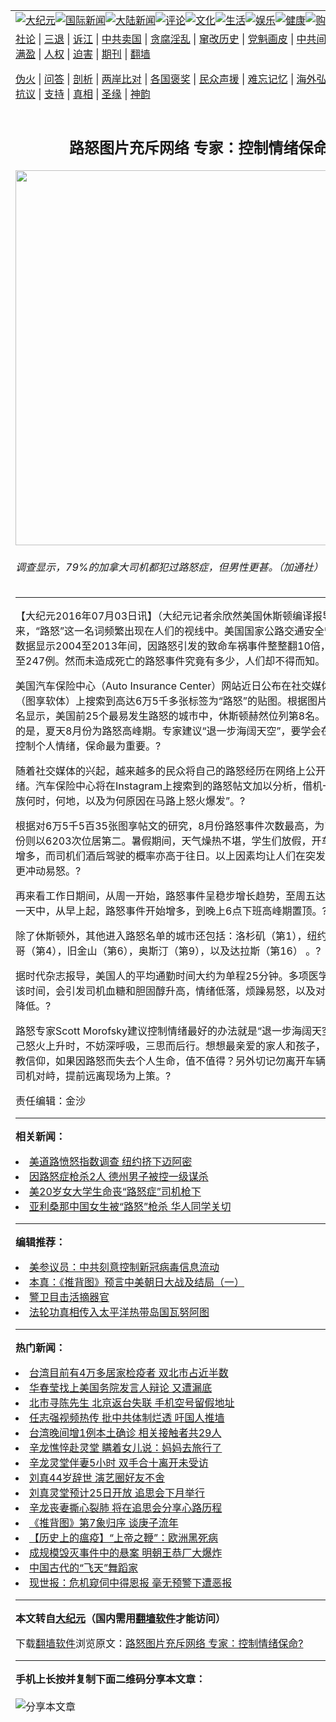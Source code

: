 <a name="1" id="1" target="_blank"></a><span id="1"></span>
<table align=center border="0"><tr><td colspan="2" VALIGN=TOP><a href="https://github.com/muhsu2666/djy/blob/master/gb/nsc413.md#1"><img src="https://raw.githubusercontent.com/muhsu2666/www/master/t/djy/1.jpg" title="大纪元"></a><a href="https://github.com/muhsu2666/djy/blob/master/gb/n24hr.md#1"><img src="https://raw.githubusercontent.com/muhsu2666/www/master/t/djy/3.jpg" title="国际新闻"></a><a href="https://github.com/muhsu2666/djy/blob/master/gb/nsc413.md#1"><img src="https://raw.githubusercontent.com/muhsu2666/www/master/t/djy/4.jpg" title="大陆新闻"></a><a href="https://github.com/muhsu2666/djy/blob/master/gb/news392.md#1"><img src="https://raw.githubusercontent.com/muhsu2666/www/master/t/djy/5.jpg" title="评论"></a><a href="https://github.com/muhsu2666/djy/blob/master/gb/news2007.md#1"><img src="https://raw.githubusercontent.com/muhsu2666/www/master/t/djy/6.jpg" title="文化"></a><a href="https://github.com/muhsu2666/djy/blob/master/gb/news2008.md#1"><img src="https://raw.githubusercontent.com/muhsu2666/www/master/t/djy/7.jpg" title="生活"></a><a href="https://github.com/muhsu2666/djy/blob/master/gb/ncyule.md#1"><img src="https://raw.githubusercontent.com/muhsu2666/www/master/t/djy/8.jpg" title="娱乐"></a><a href="https://github.com/muhsu2666/djy/blob/master/gb/nsc1002.md#1"><img src="https://raw.githubusercontent.com/muhsu2666/www/master/t/djy/9.jpg" title="健康"><a href="https://www.youlucky.com"><img src="https://raw.githubusercontent.com/muhsu2666/www/master/t/djy/10.jpg" title="购物"></a><a href="https://donate.epochtimes.com/?utm_medium=epochtimes&utm_source=referral&utm_campaign=donate_button_djyarticleheader"><img src="https://raw.githubusercontent.com/muhsu2666/www/master/t/djy/12.jpg" title="捐款"></a></td></tr>
<tr><td colspan="2" VALIGN=TOP><a target="_blank" href="https://github.com/muhsu2666/djy/blob/master/gb/9p.md#1">社论</a> | <a target="_blank" href="https://github.com/muhsu2666/djy/blob/master/gb/nf5657.md#1">三退</a> | <a target="_blank" href="https://github.com/muhsu2666/djy/blob/master/gb/nf6124.md#1">诉江</a> | <a target="_blank" href="https://github.com/muhsu2666/djy/blob/master/gb/nf1176117.md#1">中共卖国</a> | <a target="_blank" href="https://github.com/muhsu2666/djy/blob/master/gb/nf5773.md#1">贪腐淫乱</a> | <a target="_blank" href="https://github.com/muhsu2666/djy/blob/master/gb/nf1176115.md#1">窜改历史</a> | <a target="_blank" href="https://github.com/muhsu2666/djy/blob/master/gb/nf1176107.md#1">党魁画皮</a> | <a target="_blank" href="https://github.com/muhsu2666/djy/blob/master/gb/nf1320400.md#1">中共间谍</a> | <a target="_blank" href="https://github.com/muhsu2666/djy/blob/master/gb/nf1176114.md#1">破坏传统</a> | <a target="_blank" href="https://github.com/muhsu2666/ntdtv/blob/master/gb/prog447_1.md#1">恶贯满盈</a> | <a target="_blank" href="https://github.com/muhsu2666/djy/blob/master/gb/ncid278.md#1">人权</a> | <a target="_blank" href="https://github.com/muhsu2666/djy/blob/master/gb/nf1176111.md#1">迫害</a> | <a target="_blank" href="https://gitlab.com/szzdlab/mh-qikan/blob/master/README.md#1">期刊</a> | <a target="_blank" href="https://github.com/muhsu2666/www/blob/master/README.md?zsrh#8">翻墙</a></p><p><a target="_blank" href="https://github.com/muhsu2666/djy/blob/master/gb/nf5562.md#1">伪火</a> | <a target="_blank" href="https://github.com/muhsu2666/djy/blob/master/gb/nf4378.md#1">问答</a> | <a target="_blank" href="https://github.com/muhsu2666/djy/blob/master/gb/nf5792.md#1">剖析</a> | <a target="_blank" href="https://github.com/muhsu2666/djy/blob/master/gb/nf5735.md#1">两岸比对</a> | <a target="_blank" href="https://github.com/muhsu2666/djy/blob/master/gb/nf6119.md#1">各国褒奖</a> | <a target="_blank" href="https://github.com/muhsu2666/djy/blob/master/gb/nf6120.md#1">民众声援</a> | <a target="_blank" href="https://github.com/muhsu2666/djy/blob/master/gb/nf1188594.md#1">难忘记忆</a> | <a target="_blank" href="https://github.com/muhsu2666/djy/blob/master/gb/nf3180.md#1">海外弘传</a> | <a target="_blank" href="https://github.com/muhsu2666/djy/blob/master/gb/nf5410.md#1">万人上访</a> | <a target="_blank" href="https://github.com/muhsu2666/ntdtv/blob/master/gb/prog1530_1.md#1">和平抗议</a> | <a target="_blank" href="https://github.com/muhsu2666/djy/blob/master/gb/nf4386.md#1">支持</a> | <a target="_blank" href="https://github.com/muhsu2666/djy/blob/master/gb/nf4389.md#1">真相</a> | <a target="_blank" href="https://github.com/muhsu2666/djy/blob/master/gb/nf5790.md#1">圣缘</a> | <a target="_blank" href="https://github.com/muhsu2666/djy/blob/master/gb/nf4786.md#1">神韵</a></td></tr>
<tr><td VALIGN=TOP width="626"><h2 align=center>路怒图片充斥网络 专家：控制情绪保命?</h2>
<img width="600" src="https://i.epochtimes.com/assets/uploads/2012/11/121116132113985-600x400.jpg" />
<h6>调查显示，79%的加拿大司机都犯过路怒症，但男性更甚。（加通社） 
</h6>
<hr>
	<p><span class="\&quot;s2\&quot;">【大纪元2016年07月03日讯】<span class="\&quot;s2\&quot;">（大纪元记者余欣然美国</span>休斯顿编译报导）</span><span class="\&quot;s2\&quot;">近年来，“路怒”这一名词频繁出现在人们的视线中。美国国家公路交通安全管理局收集的数据显示</span><span class="\&quot;s1\&quot;">2004</span><span class="\&quot;s2\&quot;">至</span><span class="\&quot;s1\&quot;">2013</span><span class="\&quot;s2\&quot;">年间，因路怒引发的致命车祸事件整整翻</span><span class="\&quot;s1\&quot;">10</span><span class="\&quot;s2\&quot;">倍，从</span><span class="\&quot;s1\&quot;">26</span><span class="\&quot;s2\&quot;">例飙升至</span><span class="\&quot;s1\&quot;">247</span><span class="\&quot;s2\&quot;">例。然而未造成死亡的路怒事件究竟有多少，人们却不得而知。</span><span class="\&quot;s1\&quot;">?</span></p>
<p><span class="\&quot;s2\&quot;">美国汽车保险中心（</span><span class="\&quot;s1\&quot;">Auto Insurance Center</span><span class="\&quot;s2\&quot;">）网站近日公布在社交媒体</span><span class="\&quot;s1\&quot;">Instagram</span><span class="\&quot;s2\&quot;">（图享软体）上搜索到高达</span><span class="\&quot;s1\&quot;">6</span><span class="\&quot;s2\&quot;">万</span><span class="\&quot;s1\&quot;">5</span><span class="\&quot;s2\&quot;">千多张标签为“路怒”的贴图。根据图片中路怒地点排名显示，美国前</span><span class="\&quot;s1\&quot;">25</span><span class="\&quot;s2\&quot;">个最易发生路怒的城市中，休斯顿赫然位列第</span><span class="\&quot;s1\&quot;">8</span><span class="\&quot;s2\&quot;">名。此外值得注意的是，夏天</span><span class="\&quot;s1\&quot;">8</span><span class="\&quot;s2\&quot;">月份为路怒高峰期。专家建议“退一步海阔天空”，要学会在路怒事件中控制个人情绪，保命最为重要。</span><span class="\&quot;s1\&quot;">?</span></p>
<p class="\&quot;p2\&quot;"><span class="\&quot;s2\&quot;">随着社交媒体的兴起，越来越多的民众将自己的路怒经历在网络上公开，宣泄不满情绪。汽车保险中心将在</span><span class="\&quot;s1\&quot;">Instagram</span><span class="\&quot;s2\&quot;">上搜索到的路怒帖文加以分析，借机一窥“美国开车族何时，何地，以及为何原因在马路上怒火爆发”。</span><span class="\&quot;s1\&quot;">?</span></p>
<p class="\&quot;p2\&quot;"><span class="\&quot;s2\&quot;">根据对</span><span class="\&quot;s1\&quot;">6</span><span class="\&quot;s2\&quot;">万</span><span class="\&quot;s1\&quot;">5</span><span class="\&quot;s2\&quot;">千</span><span class="\&quot;s1\&quot;">5</span><span class="\&quot;s2\&quot;">百</span><span class="\&quot;s1\&quot;">35</span><span class="\&quot;s2\&quot;">张图享帖文的研究，</span><span class="\&quot;s1\&quot;">8</span><span class="\&quot;s2\&quot;">月份路怒事件次数最高，为</span><span class="\&quot;s1\&quot;">7136</span><span class="\&quot;s2\&quot;">例，</span><span class="\&quot;s1\&quot;">7</span><span class="\&quot;s2\&quot;">月份则以</span><span class="\&quot;s1\&quot;">6203</span><span class="\&quot;s2\&quot;">次位居第二。暑假期间，天气燥热不堪，学生们放假，开车出游的家庭增多，而司机们酒后驾驶的概率亦高于往日。以上因素均让人们在突发性事件中变得更冲动易怒。</span><span class="\&quot;s1\&quot;">?</span></p>
<p class="\&quot;p2\&quot;"><span class="\&quot;s2\&quot;">再来看工作日期间，从周一开始，路怒事件呈稳步增长趋势，至周五达到高峰。同样一天中，从早上起，路怒事件开始增多，到晚上</span><span class="\&quot;s1\&quot;">6</span><span class="\&quot;s2\&quot;">点下班高峰期置顶。</span><span class="\&quot;s1\&quot;">?</span></p>
<p class="\&quot;p2\&quot;"><span class="\&quot;s2\&quot;">除了休斯顿外，其他进入路怒名单的城市还包括：洛杉矶（第</span><span class="\&quot;s1\&quot;">1</span><span class="\&quot;s2\&quot;">），纽约（第</span><span class="\&quot;s1\&quot;">2</span><span class="\&quot;s2\&quot;">），芝加哥（第</span><span class="\&quot;s1\&quot;">4</span><span class="\&quot;s2\&quot;">），旧金山（第</span><span class="\&quot;s1\&quot;">6</span><span class="\&quot;s2\&quot;">），奥斯汀（第</span><span class="\&quot;s1\&quot;">9</span><span class="\&quot;s2\&quot;">），以及达拉斯（第</span><span class="\&quot;s1\&quot;">16） 。?</span></p>
<p class="\&quot;p2\&quot;"><span class="\&quot;s2\&quot;">据时代杂志报导，美国人的平均通勤时间大约为单程</span><span class="\&quot;s1\&quot;">25</span><span class="\&quot;s2\&quot;">分钟。多项医学研究发现超过该时间，会引发司机血糖和胆固醇升高，情绪低落，烦躁易怒，以及对生活的幸福感降低。</span><span class="\&quot;s1\&quot;">?</span></p>
<p class="\&quot;p2\&quot;"><span class="\&quot;s2\&quot;">路怒专家</span><span class="\&quot;s1\&quot;">Scott Morofsky</span><span class="\&quot;s2\&quot;">建议控制情绪最好的办法就是“退一步海阔天空”。当感到自己怒火上升时，不妨深呼吸，三思而后行。想想最亲爱的家人和孩子，想想自己的宗教信仰，如果因路怒而失去个人生命，值不值得？另外切记勿离开车辆，避免与其他司机对峙，提前远离现场为上策。</span><span class="\&quot;s1\&quot;">?</span></p>
<p class="\&quot;p2\&quot;">责任编辑：金沙</p>
	
<hr>


<strong>相关新闻：</strong>
<li><a href="https://github.com/muhsu2666/djy/blob/master/gb/9/6/18/n2561347.md#1">美道路愤怒指数调查 纽约挤下迈阿密</a></li>
<li><a href="https://github.com/muhsu2666/djy/blob/master/gb/15/12/22/n4601873.md#1">因路怒症枪杀2人 德州男子被控一级谋杀</a></li>
<li><a href="https://github.com/muhsu2666/djy/blob/master/gb/16/1/5/n4609251.md#1">美20岁女大学生命丧“路怒症”司机枪下</a></li>
<li><a href="https://github.com/muhsu2666/djy/blob/master/gb/16/1/19/n4620163.md#1">亚利桑那中国女生被“路怒”枪杀 华人同学关切</a></li>
<hr>


<strong>编辑推荐：</strong>
<li><a href="https://github.com/onzhi266/djy/blob/master/gb/20/2/22/n11887949.md#1">美参议员：中共刻意控制新冠病毒信息流动</a></li>
<li><a href="https://github.com/tsiac2612/djy/blob/master/gb/18/5/23/n10420942.md#1" target="_blank">本真：《推背图》预言中美朝日大战及结局（一）</a></li><li><a href="https://github.com/muhsu2666/djy/blob/master/gb/16/3/16/n4663449.md?dfh#1" target="_blank">警卫目击活摘器官</a></li><li><a href="https://github.com/tsiac2612/djy/blob/master/gb/19/10/31/n11625277.md#1" target="_blank">法轮功真相传入太平洋热带岛国瓦努阿图</a></li>
<hr>

<strong>热门新闻：</strong>
<li><a href="https://github.com/muhsu2666/djy/blob/master/gb/20/3/24/n11970524.md#1">台湾目前有4万多居家检疫者 双北市占近半数</a></li>
<li><a href="https://github.com/muhsu2666/djy/blob/master/gb/20/3/24/n11970670.md#1">华春莹找上美国务院发言人辩论 又遭漏底</a></li>
<li><a href="https://github.com/muhsu2666/djy/blob/master/gb/20/3/24/n11970106.md#1">北市寻陈先生 北京返台失联 手机空号留假地址</a></li>
<li><a href="https://github.com/muhsu2666/djy/blob/master/gb/20/3/24/n11970667.md#1">任志强视频热传 批中共体制烂透 吁国人推墙</a></li>
<li><a href="https://github.com/muhsu2666/djy/blob/master/gb/20/3/22/n11963379.md#1">台湾晚间增1例本土确诊  相关接触者共29人</a></li>
<li><a href="https://github.com/muhsu2666/djy/blob/master/gb/20/3/25/n11973180.md#1">辛龙憔悴赴灵堂 瞒着女儿说：妈妈去旅行了</a></li>
<li><a href="https://github.com/muhsu2666/djy/blob/master/gb/20/3/25/n11973870.md#1">辛龙灵堂伴妻5小时 双手合十离开未受访</a></li>
<li><a href="https://github.com/muhsu2666/djy/blob/master/gb/20/3/23/n11966011.md#1">刘真44岁辞世 演艺圈好友不舍</a></li>
<li><a href="https://github.com/muhsu2666/djy/blob/master/gb/20/3/24/n11969412.md#1">刘真灵堂预计25日开放 追思会下月举行</a></li>
<li><a href="https://github.com/muhsu2666/djy/blob/master/gb/20/3/23/n11966380.md#1">辛龙丧妻撕心裂肺 将在追思会分享心路历程</a></li>
<li><a href="https://github.com/muhsu2666/djy/blob/master/gb/20/3/22/n11962482.md#1">《推背图》第7象归序 谈庚子流年</a></li>
<li><a href="https://github.com/muhsu2666/djy/blob/master/gb/20/2/27/n11900217.md#1">【历史上的瘟疫】“上帝之鞭”：欧洲黑死病</a></li>
<li><a href="https://github.com/muhsu2666/djy/blob/master/gb/20/3/23/n11967225.md#1">成规模毁灭事件中的悬案 明朝王恭厂大爆炸</a></li>
<li><a href="https://github.com/muhsu2666/djy/blob/master/gb/20/3/24/n11969439.md#1">中国古代的“飞天”舞蹈家</a></li>
<li><a href="https://github.com/muhsu2666/djy/blob/master/gb/20/3/14/n11939926.md#1">现世报：危机窥伺中得恩报 毫无预警下遭恶报</a></li>
<hr>

<strong>本文转自<a href="https://www.epochtimes.com">大纪元</a>（国内需用<a href="https://github.com/muhsu2666/www/blob/master/README.md#8">翻墙软件</a>才能访问）</strong><p>下载<a href="https://github.com/muhsu2666/www/blob/master/README.md#8">翻墙软件</a>浏览原文：<a href="https://www.epochtimes.com/gb/16/7/3/n8060317.htm">路怒图片充斥网络 专家：控制情绪保命?</a></p><hr>

<strong>手机上长按并复制下面二维码分享本文章：</strong><br><br><img src="http://d1p1.ip.zn2.us/v.php?action=qrcode&url=https://github.com/muhsu2666/djy/blob/master/gb/16/7/3/n8060317.md%231" title="分享本文章"></td><td VALIGN=TOP><a href="https://github.com/muhsu2666/djy/blob/master/gb/16/1/21/n4622075.md?dfh#1" target="_blank"><img src="https://raw.githubusercontent.com/muhsu2666/djy/master/gb/300/wei-f1.jpg" title="中共的伪火骗局"  alt="中共的伪火骗局"></a><br><a href="https://github.com/muhsu2666/www/blob/master/README.md?dfh#9" target="_blank"><img src="https://raw.githubusercontent.com/muhsu2666/djy/master/gb/300/yong-h.jpg" title="永恒的见证"  alt="永恒的见证"></a><br><a href="https://github.com/muhsu2666/djy/blob/master/gb/13/9/29/n3974789.md?dfh#1" target="_blank"><img src="https://raw.githubusercontent.com/muhsu2666/djy/master/gb/300/shang-lnz.jpg" title="善良女子被中共投男牢"  alt="善良女子被中共投男牢"></a><br><a href="https://github.com/muhsu2666/djy/blob/master/gb/16/3/16/n4663449.md?dfh#1" target="_blank"><img src="https://raw.githubusercontent.com/muhsu2666/djy/master/gb/300/huo-z3.jpg" title="警卫目击活摘器官"  alt="警卫目击活摘器官"></a><br><a href="https://github.com/muhsu2666/djy/blob/master/gb/16/8/7/n8177641.md?dfh#1" target="_blank"><img src="https://raw.githubusercontent.com/muhsu2666/djy/master/gb/300/huo-z4.jpg" title="证人描述活摘恐怖"  alt="证人描述活摘恐怖"></a><br><a href="https://github.com/muhsu2666/djy/blob/master/gb/10/4/19/n2881569.md?dfh#1" target="_blank"><img src="https://raw.githubusercontent.com/muhsu2666/djy/master/gb/300/huo-z1.jpg" title="揭开活摘器官黑幕"  alt="揭开活摘器官黑幕"></a><br><a href="https://github.com/muhsu2666/djy/blob/master/gb/10/11/7/n3077476.md?dfh#1" target="_blank"><img src="https://raw.githubusercontent.com/muhsu2666/djy/master/gb/300/ma-ks.jpg" title="马克思的成魔之路"  alt="马克思的成魔之路"></a><br><a href="https://github.com/muhsu2666/djy/blob/master/gb/14/6/9/n4173977.md?dfh#1" target="_blank"><img src="https://raw.githubusercontent.com/muhsu2666/djy/master/gb/300/chang-zs.jpg" title="藏字石 蕴天机"  alt="藏字石 蕴天机"></a><br><a href="https://github.com/muhsu2666/djy/blob/master/gb/18/5/10/n10381511.md?dfh#1" target="_blank"><img src="https://raw.githubusercontent.com/muhsu2666/djy/master/gb/300/st1.jpg" title="关注3亿人三退"  alt="关注3亿人三退"></a><br><a href="https://github.com/muhsu2666/djy/blob/master/gb/18/3/21/n10237682.md?dfh#1" target="_blank"><img src="https://raw.githubusercontent.com/muhsu2666/djy/master/gb/300/jie-t.jpg" title="解体中共复兴中华"  alt="解体中共复兴中华"></a><br><a href="https://github.com/muhsu2666/djy/blob/master/gb/9/2/9/n2422991.md?dfh#1" target="_blank"><img src="https://raw.githubusercontent.com/muhsu2666/djy/master/gb/300/gao-zs.jpg" title="中共迫害良心律师"  alt="中共迫害良心律师"></a><br><a href="https://github.com/muhsu2666/djy/blob/master/gb/18/12/9/n10900044.md?dfh#1" target="_blank"><img src="https://raw.githubusercontent.com/muhsu2666/djy/master/gb/300/sj1.jpg" title="303万人举报江泽民"  alt="303万人举报江泽民"></a><br><a href="https://github.com/muhsu2666/djy/blob/master/gb/18/8/28/n10672014.md?dfh#1" target="_blank"><img src="https://raw.githubusercontent.com/muhsu2666/djy/master/gb/300/sj2.jpg" title="这些官员为何起诉江泽民"  alt="这些官员为何起诉江泽民"></a><br><a href="https://github.com/muhsu2666/djy/blob/master/gb/8/12/18/n2367165.md?dfh#1" target="_blank"><img src="https://raw.githubusercontent.com/muhsu2666/djy/master/gb/300/liangan.jpg" title="海峡两岸的强烈对比"  alt="海峡两岸的强烈对比"></a><br><a href="https://github.com/muhsu2666/djy/blob/master/gb/15/12/10/n4593139.md?dfh#1" target="_blank"><img src="https://raw.githubusercontent.com/muhsu2666/djy/master/gb/300/jia-ndzl.jpg" title="加拿大总理的贺信"  alt="加拿大总理的贺信"></a><br><a href="https://github.com/muhsu2666/djy/blob/master/gb/11/6/17/n3289382.md?dfh#1" target="_blank"><img src="https://raw.githubusercontent.com/muhsu2666/djy/master/gb/300/xiao-wd.jpg" title="探寻真相兼听则明"  alt="探寻真相兼听则明"></a><br><a href="https://github.com/muhsu2666/djy/blob/master/gb/18/10/27/n10812623.md?dfh#1" target="_blank"><img src="https://raw.githubusercontent.com/muhsu2666/djy/master/gb/300/yindu.jpg" title="印度媒体报道东方"  alt="印度媒体报道东方"></a><br><a href="https://github.com/muhsu2666/djy/blob/master/gb/18/6/9/n10469652.md?dfh#1" target="_blank"><img src="https://raw.githubusercontent.com/muhsu2666/djy/master/gb/300/xie-j.jpg" title="不一样的海外校园"  alt="不一样的海外校园"></a><br><a href="https://github.com/muhsu2666/djy/blob/master/gb/7/4/5/n1669415.md?dfh#1" target="_blank"><img src="https://raw.githubusercontent.com/muhsu2666/djy/master/gb/300/li-up.jpg" title="从大师到徒弟的传奇"  alt="从大师到徒弟的传奇"></a><br><a href="https://github.com/muhsu2666/djy/blob/master/gb/17/5/26/n9191512.md?dfh#1" target="_blank"><img src="https://raw.githubusercontent.com/muhsu2666/djy/master/gb/300/zfl2.jpg" title="亿万人与东方一本奇书"  alt="亿万人与东方一本奇书"></a><br><a href="https://github.com/muhsu2666/djy/blob/master/gb/13/11/27/n4020290.md?dfh#1" target="_blank"><img src="https://raw.githubusercontent.com/muhsu2666/djy/master/gb/300/zhen-h.jpg" title="大陆见不到的震撼场面"  alt="大陆见不到的震撼场面"></a><br><a href="https://github.com/muhsu2666/djy/blob/master/gb/15/7/17/n4482910.md?dfh#1" target="_blank"><img src="https://raw.githubusercontent.com/muhsu2666/djy/master/gb/300/dalu-sk.jpg" title="人心向善 大陆当初盛况"  alt="人心向善 大陆当初盛况"></a><br><a href="https://github.com/muhsu2666/djy/blob/master/gb/19/1/5/n10955468.md?dfh#1" target="_blank"><img src="https://raw.githubusercontent.com/muhsu2666/djy/master/gb/300/zfl1.jpg" title="追寻真理 这书讲什么"  alt="追寻真理 这书讲什么"></a><br><a href="https://github.com/muhsu2666/www/blob/master/README.md?dfh#1" target="_blank"><img src="https://raw.githubusercontent.com/muhsu2666/djy/master/gb/300/fq1.jpg" title="下载免费翻墙软件"  alt="下载免费翻墙软件"></a><br></td></tr></table>

